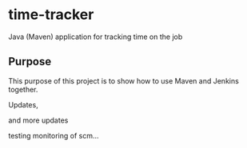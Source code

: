 # time-tracker
Java (Maven) application for tracking time on the job

## Purpose

This purpose of this project is to show how to use Maven and Jenkins together.

Updates, 

and more updates

testing monitoring of scm...
